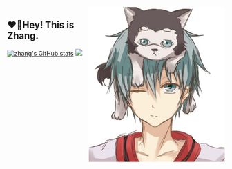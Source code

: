 <img align='right' src='https://raw.githubusercontent.com/zhang874010534/tuchuan/main/Readme/heizi.png?raw=true' width='315px'>

## ❤️‍🔥Hey! This is Zhang.

[![zhang's GitHub stats](https://github-readme-stats.vercel.app/api?username=zhang874010534)](https://github.com/anuraghazra/github-readme-stats) 
<img src='https://img.shields.io/date/1604160000?color=%235094F0&label=first%20job'/>



